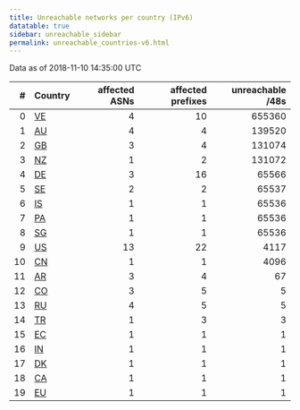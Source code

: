 ```yaml
---
title: Unreachable networks per country (IPv6)
datatable: true
sidebar: unreachable_sidebar
permalink: unreachable_countries-v6.html
---
```


Data as of 2018-11-10 14:35:00 UTC

<div class="datatable-begin"></div>

|   # | Country                      |   affected ASNs |   affected prefixes |   unreachable /48s |
|----:|:-----------------------------|----------------:|--------------------:|-------------------:|
|   0 | [VE](unreachable_ve-v6.html) |               4 |                  10 |             655360 |
|   1 | [AU](unreachable_au-v6.html) |               4 |                   4 |             139520 |
|   2 | [GB](unreachable_gb-v6.html) |               3 |                   4 |             131074 |
|   3 | [NZ](unreachable_nz-v6.html) |               1 |                   2 |             131072 |
|   4 | [DE](unreachable_de-v6.html) |               3 |                  16 |              65566 |
|   5 | [SE](unreachable_se-v6.html) |               2 |                   2 |              65537 |
|   6 | [IS](unreachable_is-v6.html) |               1 |                   1 |              65536 |
|   7 | [PA](unreachable_pa-v6.html) |               1 |                   1 |              65536 |
|   8 | [SG](unreachable_sg-v6.html) |               1 |                   1 |              65536 |
|   9 | [US](unreachable_us-v6.html) |              13 |                  22 |               4117 |
|  10 | [CN](unreachable_cn-v6.html) |               1 |                   1 |               4096 |
|  11 | [AR](unreachable_ar-v6.html) |               3 |                   4 |                 67 |
|  12 | [CO](unreachable_co-v6.html) |               3 |                   5 |                  5 |
|  13 | [RU](unreachable_ru-v6.html) |               4 |                   5 |                  5 |
|  14 | [TR](unreachable_tr-v6.html) |               1 |                   3 |                  3 |
|  15 | [EC](unreachable_ec-v6.html) |               1 |                   1 |                  1 |
|  16 | [IN](unreachable_in-v6.html) |               1 |                   1 |                  1 |
|  17 | [DK](unreachable_dk-v6.html) |               1 |                   1 |                  1 |
|  18 | [CA](unreachable_ca-v6.html) |               1 |                   1 |                  1 |
|  19 | [EU](unreachable_eu-v6.html) |               1 |                   1 |                  1 |

<div class="datatable-end"></div>